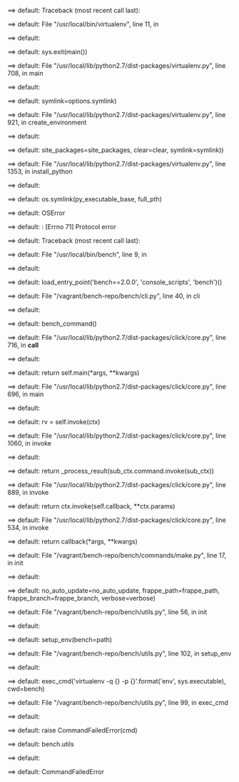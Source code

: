 ==> default: Traceback (most recent call last):

==> default:   File "/usr/local/bin/virtualenv", line 11, in <module>

==> default:

==> default: sys.exit(main())

==> default:   File "/usr/local/lib/python2.7/dist-packages/virtualenv.py", line 708, in main

==> default:

==> default: symlink=options.symlink)

==> default:   File "/usr/local/lib/python2.7/dist-packages/virtualenv.py", line 921, in create_environment

==> default:

==> default: site_packages=site_packages, clear=clear, symlink=symlink))

==> default:   File "/usr/local/lib/python2.7/dist-packages/virtualenv.py", line 1353, in install_python

==> default:

==> default: os.symlink(py_executable_base, full_pth)

==> default: OSError

==> default: : [Errno 71] Protocol error

==> default: Traceback (most recent call last):

==> default:   File "/usr/local/bin/bench", line 9, in <module>

==> default:

==> default: load_entry_point('bench==2.0.0', 'console_scripts', 'bench')()

==> default:   File "/vagrant/bench-repo/bench/cli.py", line 40, in cli

==> default:

==> default: bench_command()

==> default:   File "/usr/local/lib/python2.7/dist-packages/click/core.py", line 716, in __call__

==> default:

==> default: return self.main(*args, **kwargs)

==> default:   File "/usr/local/lib/python2.7/dist-packages/click/core.py", line 696, in main

==> default:

==> default: rv = self.invoke(ctx)

==> default:   File "/usr/local/lib/python2.7/dist-packages/click/core.py", line 1060, in invoke

==> default:

==> default: return _process_result(sub_ctx.command.invoke(sub_ctx))

==> default:   File "/usr/local/lib/python2.7/dist-packages/click/core.py", line 889, in invoke

==> default:     return ctx.invoke(self.callback, **ctx.params)

==> default:   File "/usr/local/lib/python2.7/dist-packages/click/core.py", line 534, in invoke

==> default:     return callback(*args, **kwargs)

==> default:   File "/vagrant/bench-repo/bench/commands/make.py", line 17, in init

==> default:

==> default: no_auto_update=no_auto_update, frappe_path=frappe_path, frappe_branch=frappe_branch, verbose=verbose)

==> default:   File "/vagrant/bench-repo/bench/utils.py", line 56, in init

==> default:

==> default: setup_env(bench=path)

==> default:   File "/vagrant/bench-repo/bench/utils.py", line 102, in setup_env

==> default:

==> default: exec_cmd('virtualenv -q {} -p {}'.format('env', sys.executable), cwd=bench)

==> default:   File "/vagrant/bench-repo/bench/utils.py", line 99, in exec_cmd

==> default:

==> default: raise CommandFailedError(cmd)

==> default: bench.utils

==> default: 

==> default: CommandFailedError
